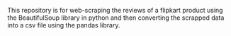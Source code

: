 
This repository is for web-scraping the reviews of a flipkart product using the BeautifulSoup library in python and then converting the scrapped data into a csv file using the pandas library.
